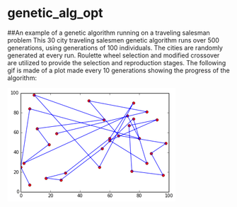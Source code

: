 # genetic_alg_opt
##An example of a genetic algorithm running on a traveling salesman problem
This 30 city traveling salesmen genetic algorithm runs over 500 generations, using generations of 100 individuals. The cities are randomly generated at every run. Roulette wheel selection and modified crossover are utilized to provide the selection and reproduction stages. The following gif is made of a plot made every 10 generations showing the progress of the algorithm:

![TSP.gif](TSP.gif)
